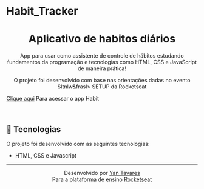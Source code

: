 # Habit_Tracker
<h1 align="center"> Aplicativo de habitos diários </h1>

<p align="center">
App para usar como assistente de controle de hábitos estudando fundamentos da programação e tecnologias como HTML, CSS e JavaScript de maneira prática!
</p>

<p align="center">
O projeto foi desenvolvido com base nas orientações dadas no evento $ltnlw&frasl&gt SETUP da Rocketseat
</p>


<p><a href="https://yantvrs.github.io/Habit_Tracker/index.html">Clique aqui</a> Para acessar o app Habit</p>

<br>

## 🚀 Tecnologias

O projeto foi desenvolvido com as seguintes tecnologias:

- HTML, CSS e Javascript

---

<div align="center">Desenvolvido por <a href="https://github.com/yantvrs" >Yan Tavares</a></div>
<div align="center">Para a plataforma de ensino <a href="https://www.rocketseat.com.br/" >Rocketseat</a></div>
